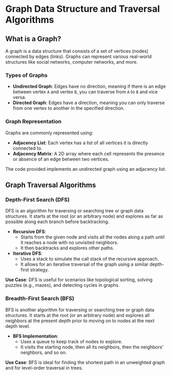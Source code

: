 # Graph Data Structure and Traversal Algorithms

## What is a Graph?

A graph is a data structure that consists of a set of vertices (nodes) connected by edges (links). Graphs can represent various real-world structures like social networks, computer networks, and more.

### Types of Graphs

- **Undirected Graph**: Edges have no direction, meaning if there is an edge between vertex `A` and vertex `B`, you can traverse from `A` to `B` and vice versa.
- **Directed Graph**: Edges have a direction, meaning you can only traverse from one vertex to another in the specified direction.

### Graph Representation

Graphs are commonly represented using:

- **Adjacency List**: Each vertex has a list of all vertices it is directly connected to.
- **Adjacency Matrix**: A 2D array where each cell represents the presence or absence of an edge between two vertices.

The code provided implements an undirected graph using an adjacency list.

## Graph Traversal Algorithms

### Depth-First Search (DFS)

DFS is an algorithm for traversing or searching tree or graph data structures. It starts at the root (or an arbitrary node) and explores as far as possible along each branch before backtracking.

- **Recursive DFS**:
  - Starts from the given node and visits all the nodes along a path until it reaches a node with no unvisited neighbors.
  - It then backtracks and explores other paths.
- **Iterative DFS**:
  - Uses a stack to simulate the call stack of the recursive approach.
  - It allows for an iterative traversal of the graph using a similar depth-first strategy.

**Use Case**: DFS is useful for scenarios like topological sorting, solving puzzles (e.g., mazes), and detecting cycles in graphs.

### Breadth-First Search (BFS)

BFS is another algorithm for traversing or searching tree or graph data structures. It starts at the root (or an arbitrary node) and explores all neighbors at the present depth prior to moving on to nodes at the next depth level.

- **BFS Implementation**:
  - Uses a queue to keep track of nodes to explore.
  - It visits the starting node, then all its neighbors, then the neighbors' neighbors, and so on.

**Use Case**: BFS is ideal for finding the shortest path in an unweighted graph and for level-order traversal in trees.
